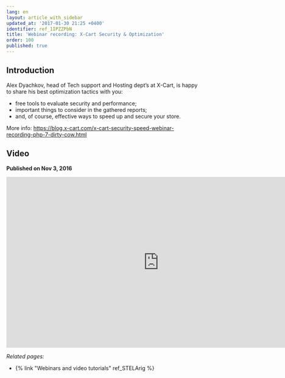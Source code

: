 ```yaml
---
lang: en
layout: article_with_sidebar
updated_at: '2017-01-30 21:25 +0400'
identifier: ref_1IPZZPbN
title: 'Webinar recording: X-Cart Security & Optimization'
order: 100
published: true
---
```

## Introduction

Alex Dyachkov, head of Tech support and Hosting dept’s at X-Cart, is happy to share his best optimization tactics with you:
- free tools to evaluate security and performance;
- important things to consider in the gathered reports; 
- and, of course, effective ways to speed up and secure your store.

More info: https://blog.x-cart.com/x-cart-security-speed-webinar-recording-php-7-dirty-cow.html

## Video
**Published on Nov 3, 2016**
<iframe class="youtube-player" type="text/html" style="width: 800px; height: 450px" src="https://www.youtube.com/embed/_HmXkKFxrK8" frameborder="0"></iframe>


_Related pages:_

*   {% link "Webinars and video tutorials" ref_STELArig %}